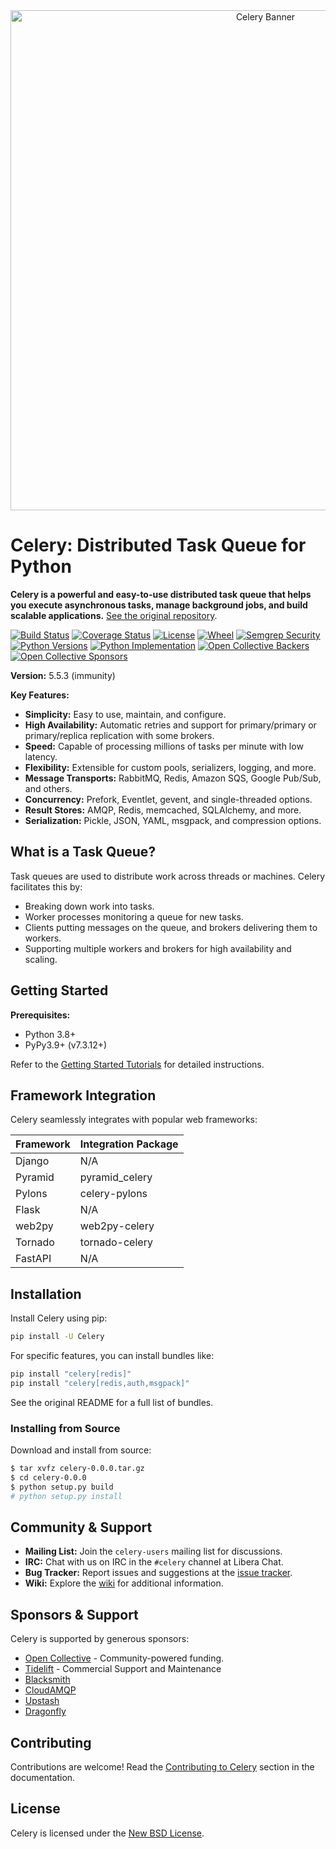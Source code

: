 <div align="center">
  <img src="https://docs.celeryq.dev/en/latest/_images/celery-banner-small.png" alt="Celery Banner" width="800">
</div>

# Celery: Distributed Task Queue for Python

**Celery is a powerful and easy-to-use distributed task queue that helps you execute asynchronous tasks, manage background jobs, and build scalable applications.**  [See the original repository](https://github.com/celery/celery).

[![Build Status](https://github.com/celery/celery/actions/workflows/python-package.yml/badge.svg)](https://github.com/celery/celery/actions/workflows/python-package.yml)
[![Coverage Status](https://codecov.io/github/celery/celery/coverage.svg?branch=main)](https://codecov.io/github/celery/celery?branch=main)
[![License](https://img.shields.io/pypi/l/celery.svg)](https://opensource.org/licenses/BSD-3-Clause)
[![Wheel](https://img.shields.io/pypi/wheel/celery.svg)](https://pypi.org/project/celery/)
[![Semgrep Security](https://img.shields.io/badge/semgrep-security-green.svg)](https://go.semgrep.dev/home)
[![Python Versions](https://img.shields.io/pypi/pyversions/celery.svg)](https://pypi.org/project/celery/)
[![Python Implementation](https://img.shields.io/pypi/implementation/celery.svg)](https://pypi.org/project/celery/)
[![Open Collective Backers](https://opencollective.com/celery/backers/badge.svg)](https://opencollective.com/celery#backers)
[![Open Collective Sponsors](https://opencollective.com/celery/sponsors/badge.svg)](https://opencollective.com/celery#sponsors)

**Version:** 5.5.3 (immunity)

**Key Features:**

*   **Simplicity:** Easy to use, maintain, and configure.
*   **High Availability:** Automatic retries and support for primary/primary or primary/replica replication with some brokers.
*   **Speed:** Capable of processing millions of tasks per minute with low latency.
*   **Flexibility:** Extensible for custom pools, serializers, logging, and more.
*   **Message Transports:** RabbitMQ, Redis, Amazon SQS, Google Pub/Sub, and others.
*   **Concurrency:** Prefork, Eventlet, gevent, and single-threaded options.
*   **Result Stores:** AMQP, Redis, memcached, SQLAlchemy, and more.
*   **Serialization:** Pickle, JSON, YAML, msgpack, and compression options.

## What is a Task Queue?

Task queues are used to distribute work across threads or machines. Celery facilitates this by:

*   Breaking down work into tasks.
*   Worker processes monitoring a queue for new tasks.
*   Clients putting messages on the queue, and brokers delivering them to workers.
*   Supporting multiple workers and brokers for high availability and scaling.

## Getting Started

**Prerequisites:**

*   Python 3.8+
*   PyPy3.9+ (v7.3.12+)

Refer to the [Getting Started Tutorials](https://docs.celeryq.dev/en/stable/getting-started/first-steps-with-celery.html) for detailed instructions.

## Framework Integration

Celery seamlessly integrates with popular web frameworks:

| Framework       | Integration Package     |
| --------------- | ----------------------- |
| Django          | N/A                     |
| Pyramid         | pyramid_celery          |
| Pylons          | celery-pylons           |
| Flask           | N/A                     |
| web2py          | web2py-celery           |
| Tornado         | tornado-celery          |
| FastAPI         | N/A                     |

## Installation

Install Celery using pip:

```bash
pip install -U Celery
```

For specific features, you can install bundles like:

```bash
pip install "celery[redis]"
pip install "celery[redis,auth,msgpack]"
```

See the original README for a full list of bundles.

### Installing from Source

Download and install from source:

```bash
$ tar xvfz celery-0.0.0.tar.gz
$ cd celery-0.0.0
$ python setup.py build
# python setup.py install
```

## Community & Support

*   **Mailing List:** Join the `celery-users` mailing list for discussions.
*   **IRC:** Chat with us on IRC in the `#celery` channel at Libera Chat.
*   **Bug Tracker:** Report issues and suggestions at the [issue tracker](https://github.com/celery/celery/issues/).
*   **Wiki:** Explore the [wiki](https://github.com/celery/celery/wiki) for additional information.

## Sponsors & Support

Celery is supported by generous sponsors:

*   [Open Collective](https://opencollective.com/celery) - Community-powered funding.
*   [Tidelift](https://tidelift.com/subscription/pkg/pypi-celery?utm_source=pypi-celery&utm_medium=referral&utm_campaign=enterprise&utm_term=repo) - Commercial Support and Maintenance
*   [Blacksmith](https://blacksmith.sh/)
*   [CloudAMQP](https://www.cloudamqp.com/)
*   [Upstash](http://upstash.com/?code=celery)
*   [Dragonfly](https://www.dragonflydb.io/)

## Contributing

Contributions are welcome!  Read the [Contributing to Celery](https://docs.celeryq.dev/en/stable/contributing.html) section in the documentation.

## License

Celery is licensed under the [New BSD License](https://opensource.org/licenses/BSD-3-Clause).